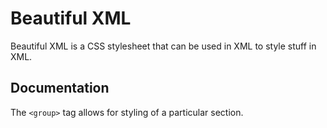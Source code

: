 # Beautiful XML

Beautiful XML is a CSS stylesheet that can be used in XML to style stuff in XML.

## Documentation
The `<group>` tag allows for styling of a particular section.
